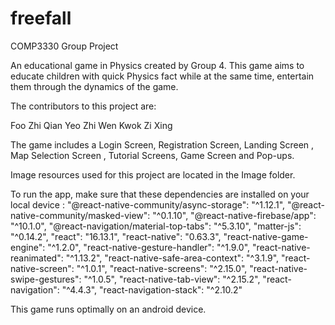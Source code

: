 # freefall
COMP3330 Group Project

An educational game in Physics created by Group 4. This game aims to educate children with quick Physics fact while at the same time, entertain them through the dynamics of the game.

The contributors to this project are:

Foo Zhi Qian
Yeo Zhi Wen
Kwok Zi Xing

The game includes a Login Screen, Registration Screen, Landing Screen , Map Selection Screen , Tutorial Screens, Game Screen and Pop-ups.

Image resources used for this project are located in the Image folder.

To run the app, make sure that these dependencies are installed on your local device :
    "@react-native-community/async-storage": "^1.12.1",
    "@react-native-community/masked-view": "^0.1.10",
    "@react-native-firebase/app": "^10.1.0",
    "@react-navigation/material-top-tabs": "^5.3.10",
    "matter-js": "^0.14.2",
    "react": "16.13.1",
    "react-native": "0.63.3",
    "react-native-game-engine": "^1.2.0",
    "react-native-gesture-handler": "^1.9.0",
    "react-native-reanimated": "^1.13.2",
    "react-native-safe-area-context": "^3.1.9",
    "react-native-screen": "^1.0.1",
    "react-native-screens": "^2.15.0",
    "react-native-swipe-gestures": "^1.0.5",
    "react-native-tab-view": "^2.15.2",
    "react-navigation": "^4.4.3",
    "react-navigation-stack": "^2.10.2"

This game runs optimally on an android device.

